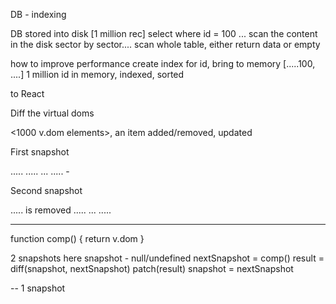 DB - indexing 

DB stored into disk [1 million rec]
    select where id = 100 ... scan the content in the disk
        sector by sector....
            scan whole table, either return data or empty

how to improve performance
    create index for id, bring to memory
     [.....100, ....] 1 million id in memory, indexed, sorted 

to React

Diff the virtual doms

<1000 v.dom elements>, an item added/removed, updated

First snapshot

<tr key="1">.....</tr>
<tr key="2">.....</tr>
...
<tr key="500">.....</tr>
-

Second  snapshot

<tr key="2">.....</tr> is removed

<tr  >.....</tr>
...
<tr key="500">.....</tr>



---

function comp() {
    return v.dom
}

2 snapshots here
snapshot - null/undefined
nextSnapshot = comp()
result = diff(snapshot, nextSnapshot)
patch(result)
snapshot = nextSnapshot

--
1 snapshot 